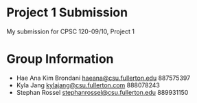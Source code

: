 # Project 1 Submission

My submission for CPSC 120-09/10, Project 1

# Group Information

* Hae Ana Kim Brondani <haeana@csu.fullerton.edu> 887575397
* Kyla Jang <kylajang@csu.fullerton.com> 888078243
* Stephan Rossel <stephanrossel@csu.fullerton.edu> 889931150
